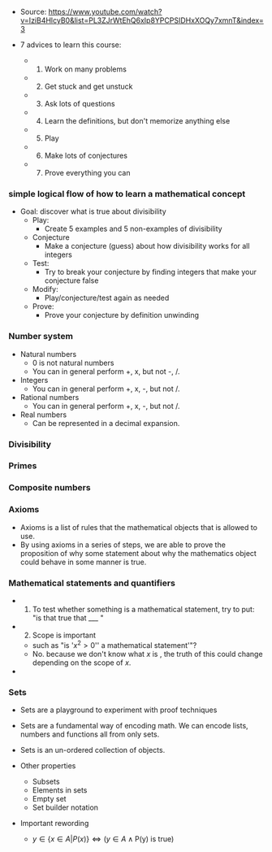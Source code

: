 - Source: https://www.youtube.com/watch?v=IziB4HlcyB0&list=PL3ZJrWtEhQ6xIp8YPCPSIDHxXOQy7xmnT&index=3

- 7 advices to learn this course:
	- 1. Work on many problems
	- 2. Get stuck and get unstuck
	- 3. Ask lots of questions 
	- 4. Learn the definitions, but don't memorize anything else
	- 5. Play
	- 6. Make lots of conjectures
	- 7. Prove everything you can

### simple logical flow of how to learn a mathematical concept
- Goal: discover what is true about divisibility
	- Play:
		- Create 5 examples and 5 non-examples of divisibility
	- Conjecture
		- Make a conjecture (guess) about how divisibility works for all integers
	- Test:
		- Try to break your conjecture by finding integers that make your conjecture false
	- Modify:
		- Play/conjecture/test again as needed
	- Prove:
		- Prove your conjecture by definition unwinding


### Number system 
 - Natural numbers
	 - 0 is not natural numbers
	 - You can in general perform +, x, but not -, /.
 - Integers
	 - You can in general perform +, x, -, but not /.
 - Rational numbers
	 - You can in general perform +, x, -, but not /.
 - Real numbers 
	 - Can be represented in a decimal expansion. 

### Divisibility




### Primes 


### Composite numbers


### Axioms
- Axioms is a list of rules that the mathematical objects that is allowed to use.
- By using axioms in a series of steps, we are able to prove the proposition of why some statement about why the mathematics object could behave in some manner is true. 


### Mathematical statements and quantifiers
- 1. To test whether something is a mathematical statement, try to put: "is that true that ___ "
- 2. Scope is important
	- such as "is '$x^2 > 0$'' a mathematical statement'"?
	- No. because we don't know what $x$ is , the truth of this could change depending on the scope of $x$. 
- 


### Sets
- Sets are a playground to experiment with proof techniques
- Sets are a fundamental way of encoding math. We can encode lists, numbers and functions all from only sets. 
- Sets is an un-ordered collection of objects. 
- Other properties
	- Subsets
	- Elements in sets 
	- Empty set
	- Set builder notation 

- Important rewording
	- $y \in \{ x \in A | P(x) \} \Leftrightarrow (y \in A \land \text{P(y) is true})$